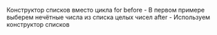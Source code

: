 Конструктор списков вместо цикла for
before - В первом примере выберем нечётные числа из списка целых чисел
after - Используем конструктор списков
